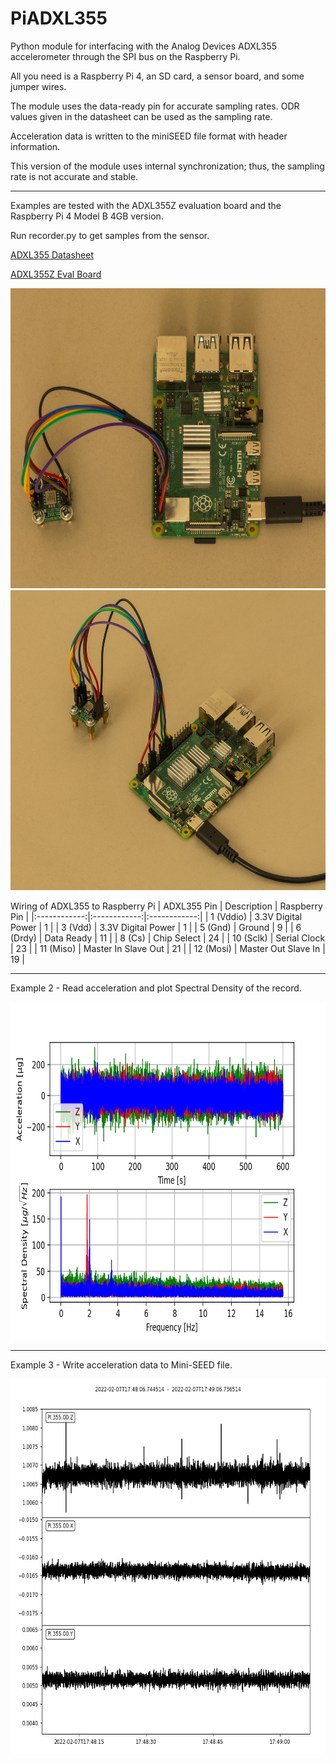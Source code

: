 # PiADXL355

Python module for interfacing with the Analog Devices ADXL355 accelerometer through the SPI bus on the Raspberry Pi.

All you need is a Raspberry Pi 4, an SD card, a sensor board, and some jumper wires.

The module uses the data-ready pin for accurate sampling rates. ODR values given in the datasheet can be used as the sampling rate.

Acceleration data is written to the miniSEED file format with header information.

This version of the module uses internal synchronization; thus, the sampling rate is not accurate and stable.

----------------------------------------------------------------------------------

Examples are tested with the ADXL355Z evaluation board and the Raspberry Pi 4 Model B 4GB version.

Run recorder.py to get samples from the sensor.

[ADXL355 Datasheet](https://www.analog.com/media/en/technical-documentation/data-sheets/adxl354_355.pdf)

[ADXL355Z Eval Board](https://www.analog.com/media/en/technical-documentation/user-guides/eval-adxl354-355-ug-1030.pdf)

<img src="pictures/device1.png" width="600" height="480">
<img src="pictures/device2.png" width="600" height="480">

Wiring of ADXL355 to Raspberry Pi 
| ADXL355 Pin | Description | Raspberry Pin |
|:------------:|:------------:|:------------:|
| 1 (Vddio) | 3.3V Digital Power | 1 |
| 3 (Vdd) | 3.3V Digital Power | 1 |
| 5 (Gnd) | Ground | 9 |
| 6 (Drdy) | Data Ready | 11 |
| 8 (Cs) | Chip Select | 24 |
| 10 (Sclk) | Serial Clock | 23 |
| 11 (Miso) | Master In Slave Out | 21 |
| 12 (Mosi) | Master Out Slave In | 19 |

----------------------------------------------------------------------------------

Example 2 - Read acceleration and plot Spectral Density of the record.

<img src="pictures/spectral_density.png" width="720" height="540">

----------------------------------------------------------------------------------

Example 3 - Write acceleration data to Mini-SEED file.

<img src="pictures/time_series.png" width="600" height="600">

